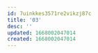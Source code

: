 ```yaml
---
id: 7uinkkes3571re2vikzj87c
title: '03'
desc: ''
updated: 1668002047014
created: 1668002047014
---
```

